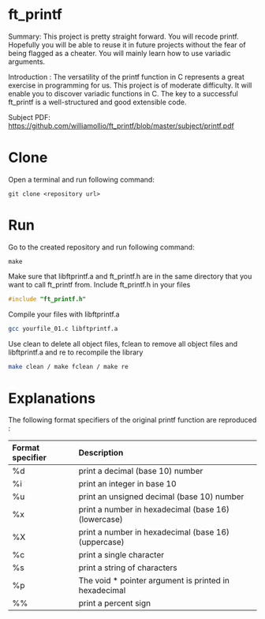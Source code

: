 # ft_printf

Summary: This project is pretty straight forward. You will recode printf. Hopefully you will be able to reuse it in future projects without the fear of being flagged as a cheater. You will mainly learn how to use variadic arguments.

Introduction : The versatility of the printf function in C represents a great exercise in programming for us. This project is of moderate difficulty. It will enable you to discover variadic functions in C.
The key to a successful ft_printf is a well-structured and good extensible code.

Subject PDF: https://github.com/williamollio/ft_printf/blob/master/subject/printf.pdf

# Clone
Open a terminal and run following command:
```
git clone <repository url>
```
# Run
Go to the created repository and run following command:
```
make
```
Make sure that libftprintf.a and ft_printf.h are in the same directory that you want to call ft_printf from.
Include ft_printf.h in your files
```c
#include "ft_printf.h"
```
Compile your files with libftprintf.a
```bash
gcc yourfile_01.c libftprintf.a
```
Use clean to delete all object files, fclean to remove all object files and libftprintf.a and re to recompile the library
```bash
make clean / make fclean / make re
```
# Explanations

The following format specifiers of the original printf function are reproduced :

| Format specifier        | Description                                                              |
| :---                   | :---                                                                    |
| %d                      | print a decimal (base 10) number                                                  |
| %i                      | print an integer in base 10                                                  |
| %u                      | print an unsigned decimal (base 10) number                                               |
| %x                      | print a number in hexadecimal (base 16) (lowercase)                        |
| %X                      | print a number in hexadecimal (base 16) (uppercase)                        |
| %c                      | print a single character                                               |
| %s                      | print a string of characters                                          |
| %p                      | The void * pointer argument is printed in hexadecimal                                               |
| %%                      | print a percent sign  |
